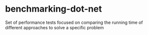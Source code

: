 # benchmarking-dot-net
Set of performance tests focused on comparing the running time of different approaches to solve a specific problem
